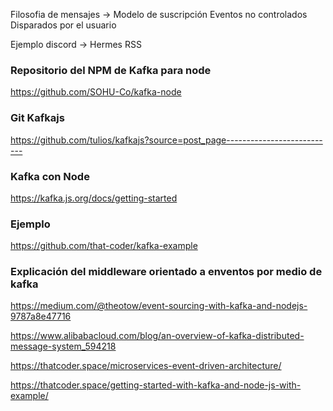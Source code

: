 Filosofia de mensajes -> 
	Modelo de suscripción
Eventos no controlados
	Disparados por el usuario
	

Ejemplo discord -> Hermes
	RSS


### Repositorio del NPM de Kafka para node
https://github.com/SOHU-Co/kafka-node

### Git Kafkajs
https://github.com/tulios/kafkajs?source=post_page---------------------------

### Kafka con Node
https://kafka.js.org/docs/getting-started

### Ejemplo
https://github.com/that-coder/kafka-example

### Explicación del middleware orientado a enventos por medio de kafka
https://medium.com/@theotow/event-sourcing-with-kafka-and-nodejs-9787a8e47716

https://www.alibabacloud.com/blog/an-overview-of-kafka-distributed-message-system_594218

https://thatcoder.space/microservices-event-driven-architecture/

https://thatcoder.space/getting-started-with-kafka-and-node-js-with-example/

